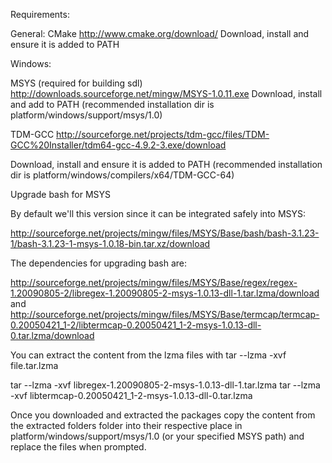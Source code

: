 Requirements:

General:
CMake
http://www.cmake.org/download/
Download, install and ensure it is added to PATH

Windows:

MSYS (required for building sdl)
http://downloads.sourceforge.net/mingw/MSYS-1.0.11.exe
Download, install and add to PATH
(recommended installation dir is platform/windows/support/msys/1.0)

TDM-GCC
http://sourceforge.net/projects/tdm-gcc/files/TDM-GCC%20Installer/tdm64-gcc-4.9.2-3.exe/download

Download, install and ensure it is added to PATH
(recommended installation dir is platform/windows/compilers/x64/TDM-GCC-64)

Upgrade bash for MSYS

By default we'll this version since it can be integrated safely into MSYS:

http://sourceforge.net/projects/mingw/files/MSYS/Base/bash/bash-3.1.23-1/bash-3.1.23-1-msys-1.0.18-bin.tar.xz/download

The dependencies for upgrading bash are:

http://sourceforge.net/projects/mingw/files/MSYS/Base/regex/regex-1.20090805-2/libregex-1.20090805-2-msys-1.0.13-dll-1.tar.lzma/download
and
http://sourceforge.net/projects/mingw/files/MSYS/Base/termcap/termcap-0.20050421_1-2/libtermcap-0.20050421_1-2-msys-1.0.13-dll-0.tar.lzma/download

You can extract the content from the lzma files with tar --lzma -xvf file.tar.lzma

tar --lzma -xvf libregex-1.20090805-2-msys-1.0.13-dll-1.tar.lzma
tar --lzma -xvf libtermcap-0.20050421_1-2-msys-1.0.13-dll-0.tar.lzma

Once you downloaded and extracted the packages copy the content from the extracted folders folder into their respective place in platform/windows/support/msys/1.0 (or your specified MSYS path) and replace the files when prompted.